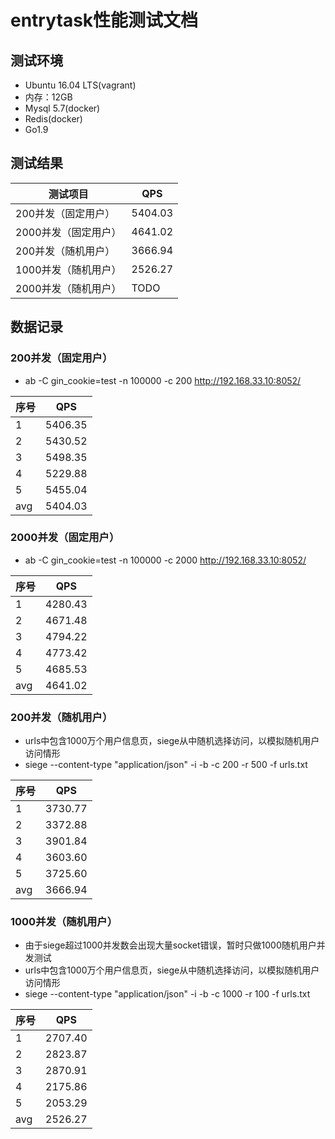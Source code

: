# entrytask性能测试文档

## 测试环境
- Ubuntu 16.04 LTS(vagrant)
- 内存：12GB
- Mysql 5.7(docker)
- Redis(docker)
- Go1.9


## 测试结果
测试项目 | QPS 
----|-----
200并发（固定用户）|5404.03
2000并发（固定用户）|4641.02
200并发（随机用户）|3666.94
1000并发（随机用户）|2526.27
2000并发（随机用户）|TODO



## 数据记录

### 200并发（固定用户）

- ab  -C gin_cookie=test -n 100000 -c 200 http://192.168.33.10:8052/

序号 | QPS 
----|-----
1|5406.35
2|5430.52
3|5498.35
4|5229.88
5|5455.04
avg|5404.03

### 2000并发（固定用户）

- ab  -C gin_cookie=test -n 100000 -c 2000 http://192.168.33.10:8052/

序号 | QPS 
----|-----
1|4280.43
2|4671.48 
3|4794.22
4|4773.42
5|4685.53 
avg|4641.02

### 200并发（随机用户）

- urls中包含1000万个用户信息页，siege从中随机选择访问，以模拟随机用户访问情形
- siege --content-type "application/json" -i -b -c 200 -r 500 -f urls.txt

序号 | QPS 
----|-----
1|3730.77
2|3372.88 
3|3901.84
4|3603.60
5|3725.60 
avg|3666.94


### 1000并发（随机用户）

- 由于siege超过1000并发数会出现大量socket错误，暂时只做1000随机用户并发测试
- urls中包含1000万个用户信息页，siege从中随机选择访问，以模拟随机用户访问情形
- siege --content-type "application/json" -i -b -c 1000 -r 100 -f urls.txt

序号 | QPS 
----|-----
1|2707.40
2|2823.87
3|2870.91
4|2175.86
5|2053.29
avg|2526.27
